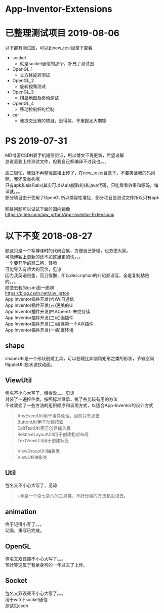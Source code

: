 App-Inventor-Extensions
======
# 已整理测试项目 2019-08-06
以下都有测试图，可以到new_test目录下查看
 - socket
   - 就是socket通信的那个，补充了测试图
 - OpenGL_1
   - 立方体旋转测试
 - OpenGL_2
   - 旋转视角测试
 - OpenGL_3
   - 棋盘地图及移动测试
 - OpenGL_4
   - 移动控制杆的绘制
 - car
   - 我提交比赛的项目，没得奖，不用报太大期望

# PS 2019-07-31
MD博客CSDN要手机短信验证，所以博文不再更新，希望谅解<br>
总说着要上传测试文件，但我自己都编译不过我也。。。<br><br>
高三很忙，我就不再整理直接上传了，在new_tests目录下，不要笑话我的码风啊，我还没重构呢<br>
只有apk和aia和aix(其实可以从aia提取的)和java代码，只能看看效果和源码，编译就。。。<br>
部分项目由于使用了OpenGL所以兼容性堪忧，部分项目是测试文件所以只有apk<br><br>
网络问题可以试试下面的国内镜像<br>
https://gitee.com/aiw_prton/App-Inventor-Extensions

# 以下不变 2018-08-27
额这只是一个写博课时的代码合集，方便自己管理，也方便大家。<br>
可能博客上更新的还不如这里更的快。。。<br>
一个要开学的高二狗，轻喷<br>
可能导入有很大的冗余，见谅<br>
因为我英语很差，而且很懒，所以description的介绍都没写，全是复制粘贴的。。。<br>
顺便去我的csdn逛一圈呗<br>
https://blog.csdn.net/aiw_prton<br>
App Inventor插件开发(六)WIFI通信<br>
App Inventor插件开发(五)更美的UI<br>
App Inventor插件开发(四)OpenGL未完待续<br>
App Inventor插件开发(三)动画插件<br>
App Inventor插件开发(二)编译第一个AIX插件<br>
App Inventor插件开发(一)配置环境<br>

## shape
shapeUtil是一个形状创建工具，可以创建比如圆角矩形之类的形状，节省空间<br>
RippleUtil是水波纹动画。<br>

## ViewUtil
包名不小心大写了，懒得改。。。见谅<br>
封装了一遍控件类，按照标准继承，挑了些比较有用的方法<br>
不过改变了一些方法的组织顺序和调用方式，以适合App-Inventor的设计方式<br>
>AnyEventUtil用于事件处理，目前只有点击<br>
ButtonUtil用于创建按钮<br>
EditTextUtil用于创建输入框<br>
RelativeLayoutUtil用于创建相对布局<br>
TextViewUtil用于创建标签<br>

>ViewGroupUtil抽象类<br>
ViewUtil抽象类<br>

## Util
包名又不小心大写了，见谅<br>
>Util是一个杂七杂八的工具类，不好分类的方法都丢进去。<br>

## animation
终于记得小写了。。。<br>
动画，重写已完成。<br>

## OpenGL
包名又双叒叕不小心大写了。。。<br>
预计等这属于我单身狗的一年过去了上传。<br>

## Socket
包名又双叒叕不小心大写了。。。<br>
用于wifi下socket通信<br>
测试见csdn<br>
